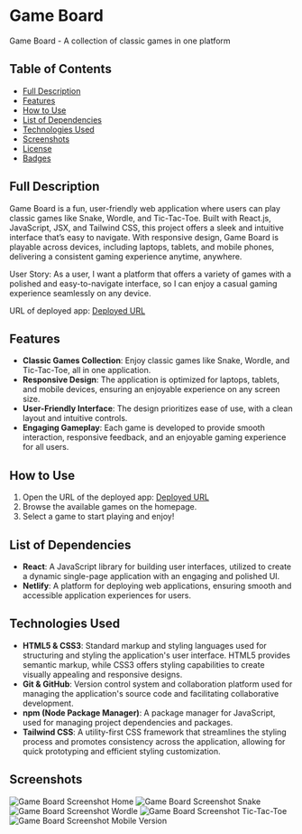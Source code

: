# Game Board

Game Board - A collection of classic games in one platform

## Table of Contents

- [Full Description](#full-description)
- [Features](#features)
- [How to Use](#how-to-use)
- [List of Dependencies](#list-of-dependencies)
- [Technologies Used](#technologies-used)
- [Screenshots](#screenshots)
- [License](#license)
- [Badges](#badges)

## Full Description

Game Board is a fun, user-friendly web application where users can play classic games like Snake, Wordle, and Tic-Tac-Toe. Built with React.js, JavaScript, JSX, and Tailwind CSS, this project offers a sleek and intuitive interface that’s easy to navigate. With responsive design, Game Board is playable across devices, including laptops, tablets, and mobile phones, delivering a consistent gaming experience anytime, anywhere.

User Story: As a user, I want a platform that offers a variety of games with a polished and easy-to-navigate interface, so I can enjoy a casual gaming experience seamlessly on any device.

URL of deployed app: [Deployed URL](https://po-game-board.netlify.app/)

## Features

- **Classic Games Collection**: Enjoy classic games like Snake, Wordle, and Tic-Tac-Toe, all in one application.
- **Responsive Design**: The application is optimized for laptops, tablets, and mobile devices, ensuring an enjoyable experience on any screen size.
- **User-Friendly Interface**: The design prioritizes ease of use, with a clean layout and intuitive controls.
- **Engaging Gameplay**: Each game is developed to provide smooth interaction, responsive feedback, and an enjoyable gaming experience for all users.

## How to Use

1. Open the URL of the deployed app: [Deployed URL](https://po-game-board.netlify.app/)
2. Browse the available games on the homepage.
3. Select a game to start playing and enjoy!

## List of Dependencies

- **React**: A JavaScript library for building user interfaces, utilized to create a dynamic single-page application with an engaging and polished UI.
- **Netlify**: A platform for deploying web applications, ensuring smooth and accessible application experiences for users.

## Technologies Used

- **HTML5 & CSS3**: Standard markup and styling languages used for structuring and styling the application's user interface. HTML5 provides semantic markup, while CSS3 offers styling capabilities to create visually appealing and responsive designs.
- **Git & GitHub**: Version control system and collaboration platform used for managing the application's source code and facilitating collaborative development.
- **npm (Node Package Manager)**: A package manager for JavaScript, used for managing project dependencies and packages.
- **Tailwind CSS**: A utility-first CSS framework that streamlines the styling process and promotes consistency across the application, allowing for quick prototyping and efficient styling customization.

## Screenshots

![Game Board Screenshot Home](public/screenshots/home.png)
![Game Board Screenshot Snake](public/screenshots/snake.png)
![Game Board Screenshot Wordle](public/screenshots/wordle.png)
![Game Board Screenshot Tic-Tac-Toe](public/screenshots/tictactoe.png)
![Game Board Screenshot Mobile Version](public/screenshots/mobile.png)
